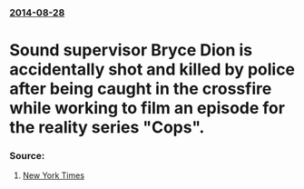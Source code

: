 ### [2014-08-28](/news/2014/08/28/index.md)

# Sound supervisor Bryce Dion is accidentally shot and killed by police after being caught in the crossfire while working to film an episode for the reality series "Cops". 




### Source:

1. [New York Times](http://www.nytimes.com/2014/08/28/us/police-shooting-kills-crew-member-working-for-reality-show-cops.html?_r=0)
